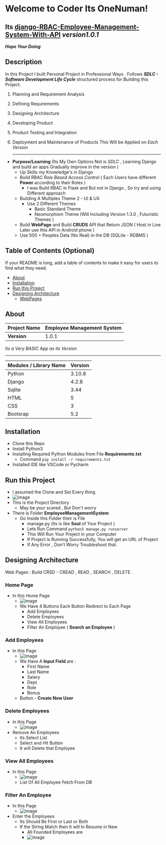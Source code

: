 # Welcome to Coder Its OneNuman!
## Its [django-RBAC-Employee-Management-System-With-API](https://github.com/one-numan/django-RBAC-Employee-Management-System-With-API) *version1.0.1*
 ***Hope Your Doing*** 


## Description

In this Project I built Personal Project in Professional Ways .
Follows ***SDLC - Software Development Life Cycle*** structured process for Building this Project.

 1. Planning and Requirement Analysis
 2. Defining Requirements
 3. Designing Architecture
 4. Developing Product
 5. Product Testing and Integration
 6. Deployment and Maintenance of Products
This Will be Applied on *Each Version*   

	___
 -  **Purpose/Learning** (Its My Own Options Not is *SDLC* , Learning Django and  build an apps Gradually improve in the version )
	- Up Skills my  Knowledge's in Django 
	- Build RBAC *Role Based Access Control* ( Each Users have  different **Power** according to their Roles )
		- I was Build RBAC in Flask and But not in Django , So try and using Different approach 
	- Building A Multiples Theme 2  - UI & UX
		- Use 2 Different Themes
			- Basic Standard Theme 
			- Neomorphism Theme (Will Including Version 1.3.0 , Futuristic Themes )
	-  Build **WebPage** and Build **CRUDS** API that Return JSON ( Host in Live Later use this API in Android phone )
	- Use 500 + Peoples Data (No Real) in the DB (SQLite - RDBMS )


## Table of Contents (Optional)

If your README is long, add a table of contents to make it easy for users to find what they need.
- [About](#about)
-  [Installation](#installation)
- [Run this Project](#run)
- [Designing Architecture](#pages)
	- [WebPages](#pages)

## About 
| Project Name |  Employee Management System |
|--|--|
| **Version** | 1.0.1 |
*Its a Very BASIC App as its Version*

----
|Modules / Library Name  | Version  |
|--|--|
|  Python | 3.10.8 |
| Django | 4.2.8 |
|Sqlite | 3.44 |
|HTML | 5|
|CSS | 3|
|Bootsrap | 5.2 |

 
## Installation

- Clone this Repo
- Install Python3
- Installing Required Python Modules from File **Requirements.txt**
	- Command `pip install -r requirements.txt` 
- Installed IDE like VSCode or Pycharm 


## Run this Project
- I assumed the Clone and Set Every thing
- ![image](https://github.com/one-numan/django-RBAC-Employee-Management-System-With-API/assets/48924562/09925aac-f20c-4d49-a66e-70993612b894)
- This is the Project Directory 
	- May be your scared , But Don't worry
- There is Folder **EmployeeManagementSystem** 
	- Go Inside this Folder their is File
		- manage.py (its is like **Soul**  of Your Project )
		- Lets Run Command `python3 manage.py runserver`
		- This Will Run Your Project in your Computer 
		- If Project is Running Successfully, You will get an URL of Project
		- If Any Error , Don't Worry Troubleshoot that.

 ## Designing Architecture
 <a name='pages'></a>
Web Pages :  Build CRSD - CREAD , READ , SEARCH , DELETE .
 ### Home Page
- In this Home Page
	- ![image](https://github.com/one-numan/django-RBAC-Employee-Management-System-With-API/assets/48924562/fa6f5538-21dc-4030-b39c-2d3aa13d9bf0)
	- We Have 4 Buttons Each Button Redirect to Each Page
		- Add Employees
		- Delete Employees
		- View All Employees
		- Filter An Employee ( **Search an Employee** )

### Add Employees
- In this Page
	- ![image](https://github.com/one-numan/django-RBAC-Employee-Management-System-With-API/assets/48924562/db8803b6-2ac2-4516-b392-799de3d4ffe6)
	- We Have A **Input Field** are :
		- First Name
		- Last Name
		- Salary
		- Dept
		- Role
		- Bonus
	- Button - **Create New User**

### Delete Employees
- In this Page
	- ![image](https://github.com/one-numan/django-RBAC-Employee-Management-System-With-API/assets/48924562/2e251fe9-135c-4454-990a-f867d5066acc)
- Remove An Employees 
	- Its Select List  
	- Select and Hit Button
	- It will Delete that Employee

 ### View All Employees
 - In this Page
	 - ![image](https://github.com/one-numan/django-RBAC-Employee-Management-System-With-API/assets/48924562/234b0add-1968-4ebe-8273-d86e6a102ddb)
	 - List Of All Employee Fetch From DB
	 
### Filter An Employee
- In this Page
	- ![image](https://github.com/one-numan/django-RBAC-Employee-Management-System-With-API/assets/48924562/0af49a55-18bf-4d21-913e-a1f48d21f439)
- Enter the Employees
	- Its Should Be First or Last or Both
	- If the String Match then It will In Resume in New
		- All Founded Employees are
		- ![image](https://github.com/one-numan/django-RBAC-Employee-Management-System-With-API/assets/48924562/cce30f4f-0784-46f3-8383-498dd6e2839e)
